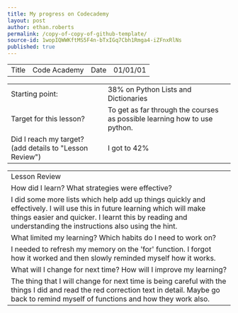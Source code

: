 ```yaml
---
title: My progress on Codecademy
layout: post
author: ethan.roberts
permalink: /copy-of-copy-of-github-template/
source-id: 1wopIQWWKftMS5F4n-bTxIGq7Cbh1Rmga4-iZFnxRlNs
published: true
---
```

<table>
  <tr>
    <td>Title</td>
    <td>Code Academy </td>
    <td>Date</td>
    <td>01/01/01</td>
  </tr>
</table>


<table>
  <tr>
    <td>Starting point:</td>
    <td>38% on Python Lists and Dictionaries</td>
  </tr>
  <tr>
    <td>Target for this lesson?
</td>
    <td>To get as far through the courses as possible learning how to use python.</td>
  </tr>
  <tr>
    <td>Did I reach my target? 
(add details to "Lesson Review")</td>
    <td>I got to 42%</td>
  </tr>
</table>


<table>
  <tr>
    <td>Lesson Review</td>
  </tr>
  <tr>
    <td>How did I learn? What strategies were effective? </td>
  </tr>
  <tr>
    <td>I did some more lists which help add up things quickly and effectively. I will use this in future learning which will make things easier and quicker. I learnt this by reading and understanding the instructions also using the hint.</td>
  </tr>
  <tr>
    <td>What limited my learning? Which habits do I need to work on? </td>
  </tr>
  <tr>
    <td>I needed to refresh my memory on the 'for' function. I forgot how it worked and then slowly reminded myself how it works.</td>
  </tr>
  <tr>
    <td>What will I change for next time? How will I improve my learning?</td>
  </tr>
  <tr>
    <td>The thing that I will change for next time is being careful with the things I did and read the red correction text in detail. Maybe go back to remind myself of functions and how they work also.</td>
  </tr>
</table>



